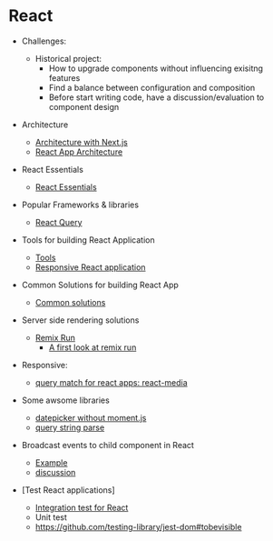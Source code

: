
# React 

- Challenges:
  - Historical project:
	   - How to upgrade components without influencing exisitng features
	   - Find a balance between configuration and composition
	   - Before start writing code, have a discussion/evaluation to component design

- Architecture
  - [Architecture with Next.js](./Architecting%20with%20Next.js.md)
  - [React App Architecture](React%20App%20Architecture.md)

- React Essentials
  - [React Essentials](React%20Essentials.md)

- Popular Frameworks & libraries
  - [React Query](React-Query.md)

- Tools for building React Application
  - [Tools](Tools.md)
  - [Responsive React application](https://github.com/ReactTraining/react-media)

- Common Solutions for building React App
  - [Common solutions](Common%20Solutions.md)

- Server side rendering solutions
  - [Remix Run](https://remix.run/)
    - [A first look at remix run](https://dev.to/dabit3/a-first-look-at-remix-run-449a)

- Responsive:
  - [query match for react apps: react-media](https://www.npmjs.com/package/react-media)

- Some awsome libraries
    - [datepicker without moment.js](https://www.npmjs.com/package/react-date-picker)
    - [query string parse](https://www.npmjs.com/package/qs)
- Broadcast events to child component in React
    - [Example](https://codesandbox.io/s/event-broadcast-dq1hs)
    - [discussion](https://github.com/facebook/react/issues/6646)

- [Test React applications]
   - [Integration test for React](https://www.toptal.com/react/react-testing-library-tutorial#:~:text=Writing%20integration%20tests%20for%20a,maintainability%20without%20impairing%20development%20speed.)
   - Unit test
   	- https://github.com/testing-library/jest-dom#tobevisible 
